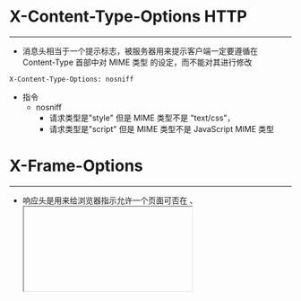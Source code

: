 # X-Content-Type-Options HTTP

---

- 消息头相当于一个提示标志，被服务器用来提示客户端一定要遵循在 Content-Type 首部中对 MIME 类型 的设定，而不能对其进行修改

```
X-Content-Type-Options: nosniff
```

- 指令
  - nosniff
    - 请求类型是"style" 但是 MIME 类型不是 "text/css"，
    - 请求类型是"script" 但是 MIME 类型不是 JavaScript MIME 类型

# X-Frame-Options

---

- 响应头是用来给浏览器指示允许一个页面可否在 <frame>、<iframe>、<embed> 或者 <object> 中展现的标记
- 站点可以通过确保网站没有被嵌入到别人的站点里面，从而避免点击劫持 (en-US)攻击

```
X-Frame-Options: DENY
X-Frame-Options: SAMEORIGIN
```

- 如果设置为 DENY，不光在别人的网站 frame 嵌入时会无法加载，在同域名页面中同样会无法加载。- SAMEORIGIN，表示该页面可以在相同域名页面的 frame 中展示

- Apache

```
Header always set X-Frame-Options "SAMEORIGIN"
Header set X-Frame-Options "DENY"
```

- Nginx

```
add_header X-Frame-Options SAMEORIGIN always;
```

- Express

```
const helmet = require('helmet');
const app = express();
app.use(helmet.frameguard({ action: 'SAMEORIGIN' }));
```

# X-XSS-Protection

- 响应头是 Internet Explorer，Chrome 和 Safari 的一个特性，当检测到跨站脚本攻击 (XSS (en-US)) 时，浏览器将停止加载页面

```
X-XSS-Protection: 0 // 禁止XSS过滤
X-XSS-Protection: 1 // 启用XSS过滤 若检测到则清除页面
X-XSS-Protection: 1; mode=block // 启用，如检测到不会清除页面，而是阻止页面加载
X-XSS-Protection: 1; report=<reporting-uri> // 启用，若检测到，清除页面，并使用CSP指令的功能发送违规报告
```
